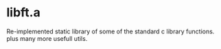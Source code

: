 # libft.a
Re-implemented static library of some of the standard c library functions. plus many more usefull utils.
